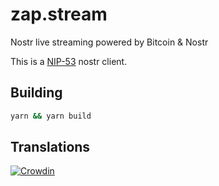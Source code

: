 # zap.stream

Nostr live streaming powered by Bitcoin & Nostr

This is a [NIP-53](https://github.com/nostr-protocol/nips/blob/master/53.md) nostr client.

## Building
```bash
yarn && yarn build
```

## Translations

[![Crowdin](https://badges.crowdin.net/zapstream/localized.svg)](https://crowdin.com/project/zapstream)